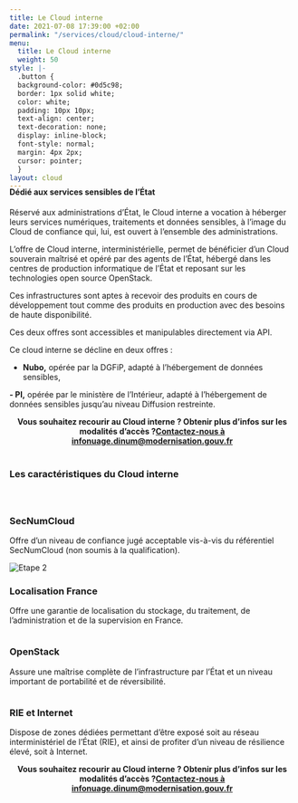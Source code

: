 ```yaml
---
title: Le Cloud interne
date: 2021-07-08 17:39:00 +02:00
permalink: "/services/cloud/cloud-interne/"
menu:
  title: Le Cloud interne
  weight: 50
style: |-
  .button {
  background-color: #0d5c98;
  border: 1px solid white;
  color: white;
  padding: 10px 10px;
  text-align: center;
  text-decoration: none;
  display: inline-block;
  font-style: normal;
  margin: 4px 2px;
  cursor: pointer;
  }
layout: cloud
---
```


<h4 style="margin-top:-20px">Dédié aux services sensibles de l’État</h4>

Réservé aux administrations d’État, le Cloud interne a vocation à héberger leurs services numériques, traitements et données sensibles, à l’image du Cloud de confiance qui, lui, est ouvert à l’ensemble des administrations.

L’offre de Cloud interne, interministérielle, permet de bénéficier d’un Cloud souverain maîtrisé et opéré par des agents de l’État, hébergé dans les centres de production informatique de l’État et reposant sur les technologies open source OpenStack.

Ces infrastructures sont aptes à recevoir des produits en cours de développement tout comme des produits en production avec des besoins de haute disponibilité.

Ces deux offres sont accessibles et manipulables directement via API.

Ce cloud interne se décline en deux offres :

- **Nubo,** opérée par la DGFiP, adapté à l’hébergement de données sensibles,

**- PI,** opérée par le ministère de l’Intérieur, adapté à l’hébergement de données sensibles jusqu’au niveau Diffusion restreinte.

<div align="center" style="margin-bottom: 40px"><b>Vous souhaitez recourir au Cloud interne ? Obtenir plus d’infos sur les modalités d’accès ?</b><a href="mailto:infonuage.dinum@modernisation.gouv.fr" class="button" alt="Accéder l’offre de Cloud externe - lien externe"><b>Contactez-nous à infonuage.dinum@modernisation.gouv.fr</b></a></div>

<h3 style="margin-bottom:40px; margin-top:30px">Les caractéristiques du Cloud interne</h3>

<div class="row">
<div class="col-md-12">
<div class="main-timeline">
<div class="timeline">
<div class="timeline-content">
<div class="timeline-icon">
<img src="/uploads/Secnumcloud_blanc.svg" alt="" />
</div>
<h3 class="title-gauche">SecNumCloud</h3>
<p class="description-gauche">Offre d’un niveau de confiance jugé acceptable vis-à-vis du référentiel SecNumCloud (non soumis à la qualification).</a>
</p>
</div>
</div>
<div class="timeline">
<div class="timeline-content">
<div class="timeline-icon">
<img src="/uploads/conseil-strategie-transformation-numerique/Etape-2-blanc-2.png" alt="Etape 2" />
</div>
<h3 class="title">Localisation France</h3>
<p class="description">Offre une garantie de localisation du stockage, du traitement, de l’administration et de la supervision en France.
</p>
</div>
</div>
<div class="timeline">
<div class="timeline-content">
<div class="timeline-icon">
<img src="/uploads/OpenStack.svg" alt="" />
</div>
<h3 class="title-gauche">OpenStack</h3>
<p class="description-gauche">Assure une maîtrise complète de l’infrastructure par l’État et un niveau important de portabilité et de réversibilité.
</p>
</div>
</div>
<div class="timeline">
<div class="timeline-content">
<div class="timeline-icon">
<img src="/uploads/Richesse_du_catalogue_blanc.svg" alt="" />
</div>
<h3 class="title">RIE et Internet</h3>
<p class="description">Dispose de zones dédiées permettant d’être exposé soit au réseau interministériel de l’État (RIE), et ainsi de profiter d’un niveau de résilience élevé, soit à Internet.</p>
</div>
</div>
</div>
</div>
</div>
<div align="center" style="margin-bottom: 40px"><b>Vous souhaitez recourir au Cloud interne ? Obtenir plus d’infos sur les modalités d’accès ?</b><a href="mailto:infonuage.dinum@modernisation.gouv.fr" class="button" alt="Accéder l’offre de Cloud externe - lien externe"><b>Contactez-nous à infonuage.dinum@modernisation.gouv.fr</b></a></div>